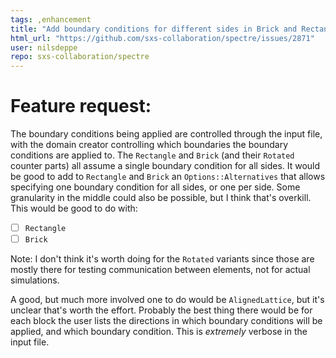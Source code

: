 ```yaml
---
tags: ,enhancement
title: "Add boundary conditions for different sides in Brick and Rectangle"
html_url: "https://github.com/sxs-collaboration/spectre/issues/2871"
user: nilsdeppe
repo: sxs-collaboration/spectre
---
```


# Feature request:

The boundary conditions being applied are controlled through the input file, with the domain creator controlling which boundaries the boundary conditions are applied to. The `Rectangle` and `Brick` (and their `Rotated` counter parts) all assume a single boundary condition for all sides. It would be good to add to `Rectangle` and `Brick` an `Options::Alternatives` that allows specifying one boundary condition for all sides, or one per side. Some granularity in the middle could also be possible, but I think that's overkill. This would be good to do with:
- [ ] `Rectangle`
- [ ] `Brick`

Note: I don't think it's worth doing for the `Rotated` variants since those are mostly there for testing communication between elements, not for actual simulations.

A good, but much more involved one to do would be `AlignedLattice`, but it's unclear that's worth the effort. Probably the best thing there would be for each block the user lists the directions in which boundary conditions will be applied, and which boundary condition. This is _extremely_ verbose in the input file.